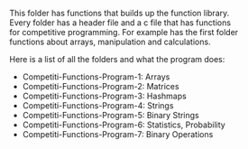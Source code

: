 
This folder has functions that builds up the function library.  
Every folder has a header file and a c file that has functions  
for competitive programming. For example has the first  folder  
functions about arrays, manipulation and calculations.

Here is a list of all the folders and what the  program  does:

* Competiti-Functions-Program-1: Arrays
* Competiti-Functions-Program-2: Matrices
* Competiti-Functions-Program-3: Hashmaps
* Competiti-Functions-Program-4: Strings
* Competiti-Functions-Program-5: Binary Strings
* Competiti-Functions-Program-6: Statistics, Probability
* Competiti-Functions-Program-7: Binary Operations
